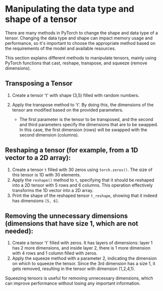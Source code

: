
# Manipulating the data type and shape of a tensor

There are many methods in PyTorch to change the shape and data type of a tensor. Changing the data type and shape can impact memory usage and performance, so it's important to choose the appropriate method based on the requirements of the model and available resources.

This section explains different methods to manipulate tensors, mainly using PyTorch functions that cast, reshape, transpose, and squeeze (remove dimensions).

## Transposing a Tensor

1. Create a tensor 't' with shape (3,5) filled with random numbers.
2. Apply the transpose method to 't'. By doing this, the dimensions of the tensor are modified based on the provided parameters.

   - The first parameter is the tensor to be transposed, and the second and third parameters specify the dimensions that are to be swapped. In this case, the first dimension (rows) will be swapped with the second dimension (columns).

## Reshaping a tensor (for example, from a 1D vector to a 2D array):

1. Create a tensor `t` filled with 30 zeros using `torch.zeros()`. The size of this tensor is 1D with 30 elements.
2. Apply the `reshape()` method to `t`, specifying that it should be reshaped into a 2D tensor with 5 rows and 6 columns. This operation effectively transforms the 1D vector into a 2D array.
3. Print the shape of the reshaped tensor `t_reshape`, showing that it indeed has dimensions `[5, 6]`.

## Removing the unnecessary dimensions (dimensions that have size 1, which are not needed):

1. Create a tensor 't' filled with zeros. It has layers of dimensions: layer 1 has 2 more dimensions, and inside layer 2, there is 1 more dimension with 4 rows and 1 column filled with zeros.
2. Apply the squeeze method with a parameter 2, indicating the dimension on which to squeeze the tensor. Since the 3rd dimension has a size 1, it gets removed, resulting in the tensor with dimension (1,2,4,1).

Squeezing tensors is useful for removing unnecessary dimensions, which can improve performance without losing any important information.
